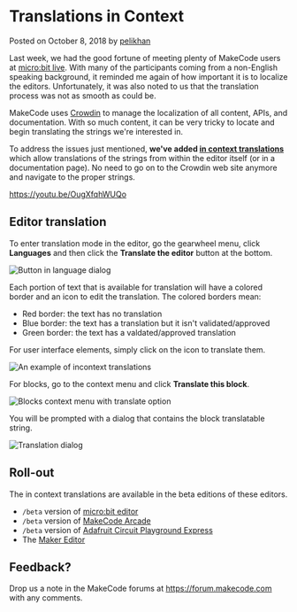 # Translations in Context

Posted on October 8, 2018 by [pelikhan](https://github.com/pelikhan)

Last week, we had the good fortune of meeting plenty of MakeCode users at [micro:bit live](https://www.microbit.org/en/2019-04-12-microbit-live/). 
With many of the participants coming from a non-English speaking background, it reminded me again of how important it is to localize the editors. 
Unfortunately, it was also noted to us that the translation process was not as smooth as could be. 

MakeCode uses [Crowdin](https://crowdin.com/) to manage the localization of all content, APIs, and documentation. With so much content,
it can be very tricky to locate and begin translating the strings we're interested in.

To address the issues just mentioned, **we've added [in context translations](https://support.crowdin.com/in-context-localization/)** which allow translations of the strings from within the editor itself (or in a documentation page). No need to go on to the Crowdin web site anymore and navigate to the proper strings.

https://youtu.be/OugXfqhWUQo

## Editor translation

To enter translation mode in the editor, go the gearwheel menu, click **Languages** and then click the **Translate the editor** button at the bottom.

![Button in language dialog](/static/blog/translations-in-context/translatebutton.png)

Each portion of text that is available for translation will have a colored border and an icon to edit the translation. The colored borders mean:

* Red border: the text has no translation
* Blue border: the text has a translation but it isn't validated/approved
* Green border: the text has a valdated/approved translation

For user interface elements, simply click on the icon to translate them.

![An example of incontext translations](/static/blog/translations-in-context/home.png)

For blocks, go to the context menu and click **Translate this block**.

![Blocks context menu with translate option](/static/blog/translations-in-context/contextmenu.png)

You will be prompted with a dialog that contains the block translatable string.

![Translation dialog](/static/blog/translations-in-context/block.png)

## Roll-out

The in context translations are available in the beta editions of these editors.

* `/beta` version of [micro:bit editor](https://makecode.microbit.org/beta)
* `/beta` version of [MakeCode Arcade](https://arcade.makecode.com/beta)
* `/beta` version of [Adafruit Circuit Playground Express](https://makecode.adafruit.com/beta)
* The [Maker Editor](https://maker.makecode.com)

## Feedback?

Drop us a note in the MakeCode forums at https://forum.makecode.com with any comments.
